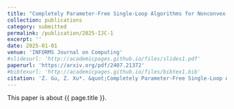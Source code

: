```yaml
---
title: "Completely Parameter-Free Single-Loop Algorithms for Nonconvex-Concave Minimax Problems"
collection: publications
category: submitted
permalink: /publication/2025-IJC-1
excerpt: ''
date: 2025-01-01
venue: 'INFORMS Journal on Computing'
#slidesurl: 'http://academicpages.github.io/files/slides1.pdf'
paperurl: 'https://arxiv.org/pdf/2407.21372'
#bibtexurl: 'http://academicpages.github.io/files/bibtex1.bib'
citation: 'Z. Gu, Z. Xu*. &quot;Completely Parameter-Free Single-Loop Algorithms for Nonconvex-Concave Minimax Problems.&quot; <i>INFORMS Journal on Computing</i>. submitted. (2024).'
---
```

This paper is about {{ page.title }}.
